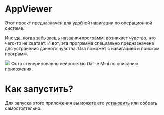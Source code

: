 # AppViewer

<p>
    Этот проект предназначен для удобной навигации по операционной системе.
</p>
<p>
Иногда, когда забываешь названия программ, возникает чувство, что чего-то не хватает.
И вот, эта программа специально предназначена для устранения данного чувства.
Она поможет с навигацией и поиском программ.
</p>

<img src="data/Dall-e Mini.ico">
Фото сгенерированно нейросетью Dall-e Mini по описанию приложения.

<h1>Как запустить?</h1>
<p>Для запуска этого приложения вы можете его <a href="https://ya.ru/" target="_blank">установить</a> или собрать самостоятельно.</p>
